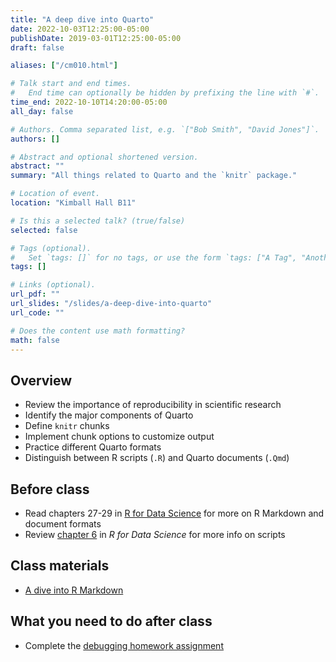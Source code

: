 ```yaml
---
title: "A deep dive into Quarto"
date: 2022-10-03T12:25:00-05:00
publishDate: 2019-03-01T12:25:00-05:00
draft: false

aliases: ["/cm010.html"]

# Talk start and end times.
#   End time can optionally be hidden by prefixing the line with `#`.
time_end: 2022-10-10T14:20:00-05:00
all_day: false

# Authors. Comma separated list, e.g. `["Bob Smith", "David Jones"]`.
authors: []

# Abstract and optional shortened version.
abstract: ""
summary: "All things related to Quarto and the `knitr` package."

# Location of event.
location: "Kimball Hall B11"

# Is this a selected talk? (true/false)
selected: false

# Tags (optional).
#   Set `tags: []` for no tags, or use the form `tags: ["A Tag", "Another Tag"]` for one or more tags.
tags: []

# Links (optional).
url_pdf: ""
url_slides: "/slides/a-deep-dive-into-quarto"
url_code: ""

# Does the content use math formatting?
math: false
---
```




## Overview

* Review the importance of reproducibility in scientific research
* Identify the major components of Quarto
* Define `knitr` chunks
* Implement chunk options to customize output
* Practice different Quarto formats
* Distinguish between R scripts (`.R`) and Quarto documents (`.Qmd`)

## Before class

* Read chapters 27-29 in [R for Data Science](http://r4ds.had.co.nz) for more on R Markdown and document formats
* Review [chapter 6](http://r4ds.had.co.nz/workflow-scripts.html) in *R for Data Science* for more info on scripts

## Class materials

* [A dive into R Markdown](/notes/r-markdown/)

## What you need to do after class

* Complete the [debugging homework assignment](/homework/debugging-rmarkdown/)
